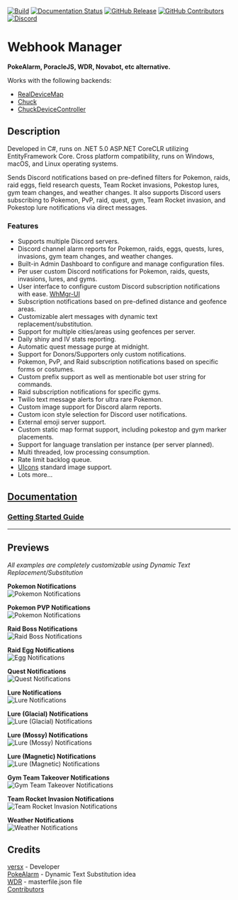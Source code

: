 [![Build](https://github.com/versx/WhMgr/workflows/.NET%20Core/badge.svg)](https://github.com/versx/WhMgr/actions)
[![Documentation Status](https://readthedocs.org/projects/whmgr/badge/?version=latest)](https://whmgr.rtfd.io)
[![GitHub Release](https://img.shields.io/github/release/versx/WhMgr.svg)](https://github.com/versx/WhMgr/releases/)
[![GitHub Contributors](https://img.shields.io/github/contributors/versx/WhMgr.svg)](https://github.com/versx/WhMgr/graphs/contributors/)
[![Discord](https://img.shields.io/discord/552003258000998401.svg?label=&logo=discord&logoColor=ffffff&color=7389D8&labelColor=6A7EC2)](https://discord.gg/zZ9h9Xa)  

# Webhook Manager  

**PokeAlarm, PoracleJS, WDR, Novabot, etc alternative.**  

Works with the following backends:  
- [RealDeviceMap](https://github.com/123FLO321/RealDeviceMap)  
- [Chuck](https://github.com/WatWowMap/Chuck)  
- [ChuckDeviceController](https://github.com/versx/ChuckDeviceController)  


## Description  
Developed in C#, runs on .NET 5.0 ASP.NET CoreCLR utilizing EntityFramework Core. Cross platform compatibility, runs on Windows, macOS, and Linux operating systems.  

Sends Discord notifications based on pre-defined filters for Pokemon, raids, raid eggs, field research quests, Team Rocket invasions, Pokestop lures, gym team changes, and weather changes. It also supports Discord users subscribing to Pokemon, PvP, raid, quest, gym, Team Rocket invasion, and Pokestop lure notifications via direct messages.

### Features  
- Supports multiple Discord servers.  
- Discord channel alarm reports for Pokemon, raids, eggs, quests, lures, invasions, gym team changes, and weather changes.  
- Built-in Admin Dashboard to configure and manage configuration files.  
- Per user custom Discord notifications for Pokemon, raids, quests, invasions, lures, and gyms.  
- User interface to configure custom Discord subscription notifications with ease. [WhMgr-UI](https://github.com/versx/WhMgr-UI)  
- Subscription notifications based on pre-defined distance and geofence areas.  
- Customizable alert messages with dynamic text replacement/substitution.  
- Support for multiple cities/areas using geofences per server.  
- Daily shiny and IV stats reporting.  
- Automatic quest message purge at midnight.  
- Support for Donors/Supporters only custom notifications.  
- Pokemon, PvP, and Raid subscription notifications based on specific forms or costumes.  
- Custom prefix support as well as mentionable bot user string for commands.  
- Raid subscription notifications for specific gyms.  
- Twilio text message alerts for ultra rare Pokemon.  
- Custom image support for Discord alarm reports.  
- Custom icon style selection for Discord user notifications.  
- External emoji server support.  
- Custom static map format support, including pokestop and gym marker placements.  
- Support for language translation per instance (per server planned).  
- Multi threaded, low processing consumption.  
- Rate limit backlog queue.
- [UIcons](https://github.com/uicons/uicons) standard image support.
- Lots more...  


## [Documentation](https://whmgr.rtfd.io/)  

### [Getting Started Guide](https://whmgr.readthedocs.io/en/latest/install/getting-started)  
<hr>  

## Previews  
*All examples are completely customizable using Dynamic Text Replacement/Substitution*  

__Pokemon Notifications__  
![Pokemon Notifications](images/pkmn.png "Pokemon Notifications")  

__Pokemon PVP Notifications__  
![Pokemon Notifications](images/pvp.png "Pokemon PVP Notifications")  

__Raid Boss Notifications__  
![Raid Boss Notifications](images/raids.png "Raid Boss Notifications")  

__Raid Egg Notifications__  
![Egg Notifications](images/eggs.png "Egg Notifications")  

__Quest Notifications__  
![Quest Notifications](images/quests.png "Quest Notifications")  

__Lure Notifications__  
![Lure Notifications](images/lure.png "Lure Notifications")  

__Lure (Glacial) Notifications__  
![Lure (Glacial) Notifications](images/lure_glacial.png "Lure (Glacial) Notifications")  

__Lure (Mossy) Notifications__  
![Lure (Mossy) Notifications](images/lure_mossy.png "Lure (Mossy) Notifications")  

__Lure (Magnetic) Notifications__  
![Lure (Magnetic) Notifications](images/lure_magnetic.png "Lure (Magnetic) Notifications")  

__Gym Team Takeover Notifications__  
![Gym Team Takeover Notifications](images/gyms.png "Gym Team Takeover Notifications")  

__Team Rocket Invasion Notifications__  
![Team Rocket Invasion Notifications](images/invasions.png "Team Rocket Invasion Notifications")  

__Weather Notifications__  
![Weather Notifications](images/weather.png "Weather Notifications")  


## Credits  
[versx](https://github.com/versx) - Developer  
[PokeAlarm](https://github.com/PokeAlarm/PokeAlarm) - Dynamic Text Substitution idea  
[WDR](https://github.com/PartTimeJS/WDR) - masterfile.json file  
[Contributors](https://github.com/versx/WhMgr/contributors)  